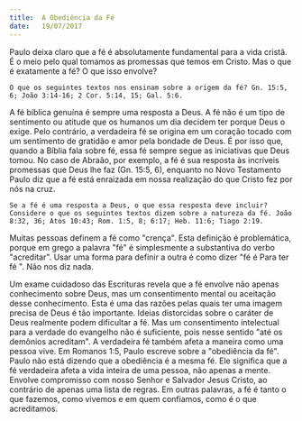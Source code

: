 ```yaml
---
title:  A Obediência da Fé
date:   19/07/2017
---
```


Paulo deixa claro que a fé é absolutamente fundamental para a vida cristã. É o meio pelo qual tomamos as promessas que temos em Cristo. Mas o que é exatamente a fé? O que isso envolve?

`O que os seguintes textos nos ensinam sobre a origem da fé? Gn. 15:5, 6; João 3:14-16; 2 Cor. 5:14, 15; Gal. 5:6.`

A fé bíblica genuína é sempre uma resposta a Deus. A fé não é um tipo de sentimento ou atitude que os humanos um dia decidem ter porque Deus o exige. Pelo contrário, a verdadeira fé se origina em um coração tocado com um sentimento de gratidão e amor pela bondade de Deus. É por isso que, quando a Bíblia fala sobre fé, essa fé sempre segue as iniciativas que Deus tomou. No caso de Abraão, por exemplo, a fé é sua resposta às incríveis promessas que Deus lhe faz (Gn. 15:5, 6), enquanto no Novo Testamento Paulo diz que a fé está enraizada em nossa realização do que Cristo fez por nós na cruz.

`Se a fé é uma resposta a Deus, o que essa resposta deve incluir? Considere o que os seguintes textos dizem sobre a natureza da fé. João 8:32, 36; Atos 10:43; Rom. 1:5, 8; 6:17; Heb. 11:6; Tiago 2:19.`

Muitas pessoas definem a fé como "crença". Esta definição é problemática, porque em grego a palavra "fé" é simplesmente a substantiva do verbo "acreditar". Usar uma forma para definir a outra é como dizer "fé é Para ter fé ". Não nos diz nada.

Um exame cuidadoso das Escrituras revela que a fé envolve não apenas conhecimento sobre Deus, mas um consentimento mental ou aceitação desse conhecimento. Esta é uma das razões pelas quais ter uma imagem precisa de Deus é tão importante. Ideias distorcidas sobre o caráter de Deus realmente podem dificultar a fé. Mas um consentimento intelectual para a verdade do evangelho não é suficiente, pois nesse sentido "até os demônios acreditam". A verdadeira fé também afeta a maneira como uma pessoa vive. Em Romanos 1:5, Paulo escreve sobre a "obediência da fé". Paulo não está dizendo que a obediência é a mesma fé. Ele significa que a fé verdadeira afeta a vida inteira de uma pessoa, não apenas a mente. Envolve compromisso com nosso Senhor e Salvador Jesus Cristo, ao contrário de apenas uma lista de regras. Em outras palavras, a fé é tanto o que fazemos, como vivemos e em quem confiamos, como é o que acreditamos.